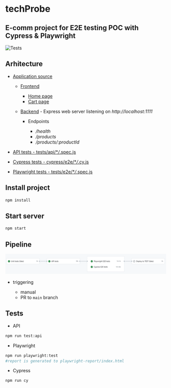 # techProbe

## E-comm project for E2E testing POC with Cypress & Playwright

![Tests](https://github.com/CodrutaA/techProbe/actions/workflows/test.yml/badge.svg)

## Arhitecture

- [Application source](./src)

  - [Frontend](./src/ui)

    - [Home page](./src/ui/index.html)
    - [Cart page](./src/ui/cart.html)

  - [Backend](./src/app.js) - Express web server listening on _http://localhost:1111_

    - Endpoints

      - _/health_
      - _/products_
      - _/products/:productId_

- [API tests - tests/api/\*_/_.spec.js](./tests/api/)
- [Cypress tests - cypress/e2e/\*_/_.cy.js](./cypress/e2e/)

- [Playwright tests - tests/e2e/\*_/_.spec.js](./tests/e2e/)

## Install project

```bash
npm install
```

## Start server

```bash
npm start
```

## Pipeline

![alt text](./pipeline.png)

- triggering

  - manual
  - PR to `main` branch

## Tests

- API

```bash
npm run test:api
```

- Playwright

```bash
npm run playwright:test
#report is generated to playwright-report/index.html
```

- Cypress

```bash
npm run cy
```
